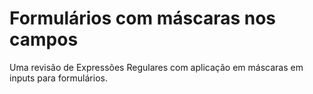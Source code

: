 # Formulários com máscaras nos campos
Uma revisão de Expressões Regulares com aplicação em máscaras em inputs para formulários.
